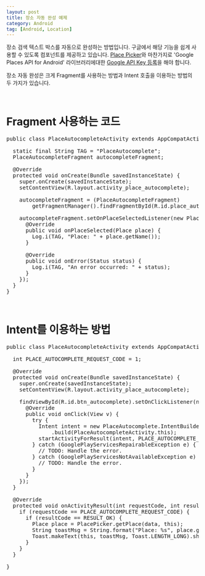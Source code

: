 ```yaml
---
layout: post
title: 장소 자동 완성 예제
category: Android
tag: [Android, Location]
---
```

장소 검색 텍스트 박스를 자동으로 완성하는 방법입니다. 구글에서 해당 기능을 쉽게 사용할 수 있도록
컴포넌트를 제공하고 있습니다. [Place Picker](/android/2017/08/21/place-autocomplete-sample/)와 
마찬가지로 'Google Places API for Android' 라이브러리에대한 [Google API Key 등록](/android/2017/01/23/android-how-to-use-google-api-key/)을 해야 합니다.

장소 자동 완성은 크게 Fragment를 사용하는 방법과 Intent 호출을 이용하는 방법의 두 가지가 있습니다.

<br>

# Fragment 사용하는 코드

<pre class="prettyprint">
public class PlaceAutocompleteActivity extends AppCompatActivity {

  static final String TAG = "PlaceAutocomplete";
  PlaceAutocompleteFragment autocompleteFragment;

  @Override
  protected void onCreate(Bundle savedInstanceState) {
    super.onCreate(savedInstanceState);
    setContentView(R.layout.activity_place_autocomplete);

    autocompleteFragment = (PlaceAutocompleteFragment)
        getFragmentManager().findFragmentById(R.id.place_autocomplete_fragment);

    autocompleteFragment.setOnPlaceSelectedListener(new PlaceSelectionListener() {
      @Override
      public void onPlaceSelected(Place place) {
        Log.i(TAG, "Place: " + place.getName());
      }

      @Override
      public void onError(Status status) {
        Log.i(TAG, "An error occurred: " + status);
      }
    });
  }
}
</pre>

<br>

# Intent를 이용하는 방법


<pre class="prettyprint">
public class PlaceAutocompleteActivity extends AppCompatActivity {

  int PLACE_AUTOCOMPLETE_REQUEST_CODE = 1;

  @Override
  protected void onCreate(Bundle savedInstanceState) {
    super.onCreate(savedInstanceState);
    setContentView(R.layout.activity_place_autocomplete);

    findViewById(R.id.btn_autocomplete).setOnClickListener(new OnClickListener() {
      @Override
      public void onClick(View v) {
        try {
          Intent intent = new PlaceAutocomplete.IntentBuilder(PlaceAutocomplete.MODE_FULLSCREEN)
              .build(PlaceAutocompleteActivity.this);
          startActivityForResult(intent, PLACE_AUTOCOMPLETE_REQUEST_CODE);
        } catch (GooglePlayServicesRepairableException e) {
          // TODO: Handle the error.
        } catch (GooglePlayServicesNotAvailableException e) {
          // TODO: Handle the error.
        }
      }
    });
  }

  @Override
  protected void onActivityResult(int requestCode, int resultCode, Intent data) {
    if (requestCode == PLACE_AUTOCOMPLETE_REQUEST_CODE) {
      if (resultCode == RESULT_OK) {
        Place place = PlacePicker.getPlace(data, this);
        String toastMsg = String.format("Place: %s", place.getName());
        Toast.makeText(this, toastMsg, Toast.LENGTH_LONG).show();
      }
    }
  }

}
</pre>

